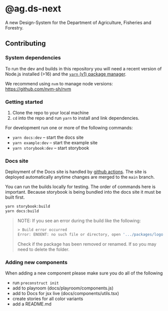 # @ag.ds-next

A new Design-System for the Department of Agriculture, Fisheries and Forestry.

## Contributing

### System dependencies

To run the dev and builds in this repository you will need a recent version of Node.js installed (>16)
and the [`yarn` (v1) package manager](https://classic.yarnpkg.com/lang/en/docs/install).

We recommend using `nvm` to manage node versions: https://github.com/nvm-sh/nvm

### Getting started

1. Clone the repo to your local machine
2. `cd` into the repo and run `yarn` to install and link dependencies.

For development run one or more of the following commands:

- `yarn docs:dev` – start the docs site
- `yarn example:dev` – start the example site
- `yarn storybook:dev` – start storybook

### Docs site

Deployment of the Docs site is handled by [github actions](https://github.com/steelthreads/agds-next/actions/workflows/deploy-docs.yml). The site is deployed automatically anytime changes are merged to the `main` branch.

You can run the builds locally for testing. The order of commands here is important. Because storybook is being bundled into the docs site it must be built first.

```sh
yarn storybook:build
yarn docs:build
```

> NOTE: If you see an error during the build like the following:
>
> ```sh
> > Build error occurred
> Error: ENOENT: no such file or directory, open '.../packages/logo/package.json'
> ```
>
> Check if the package has been removed or renamed. If so you may need to delete the folder.

### Adding new components

When adding a new component please make sure you do all of the following

- run `preconstruct init`
- add to playroom (docs/playroom/components.js)
- add to Docs for jsx live (docs/components/utils.tsx)
- create stories for all color variants
- add a README.md
